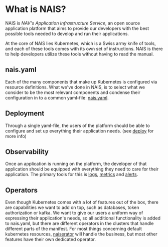 # What is NAIS?

NAIS is _NAV's Application Infrastructure Service_, an open source application platform that aims to provide our developers with the best possible tools needed to develop and run their applications.

At the core of NAIS lies Kubernetes, which is a Swiss army knife of tools, and each of these tools comes with its own set of instructions.
NAIS is there to help developers utilize these tools without having to read the manual.

## nais.yaml
Each of the many components that make up Kubernetes is configured via resource definitions.
What we've done in NAIS, is to select what we consider to be the most relevant components and condense their configuration in to a common yaml-file: [nais.yaml](https://doc.nais.io/nais-application/example/).

## Deployment
Through a single yaml-file, the users of the platform should be able to configure and set up everything their application needs. (see [deploy](/basics/deploy) for more info)

## Observability
Once an application is running on the platform, the developer of that application should be equipped with everything they need to care for their application.
The primary tools for this is [logs](https://doc.nais.io/observability/logs/), [metrics](https://doc.nais.io/observability/metrics/) and [alerts](https://doc.nais.io/observability/alerts/).

## Operators
Even though Kubernetes comes with a lot of features out of the box, there are capabilities we want to add on top, such as databases, token authorization or kafka.
We want to give our users a uniform way of expressing their application's needs, so all additional functionality is added to nais.yaml, but there are different operators in the clusters that handle different parts of the manifest.
For most things concerning default kubernetes resources, [naiserator](https://github.com/nais/naiserator) will handle the business, but most other features have their own dedicated operator. 
